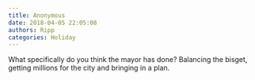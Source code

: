 ```yaml
---
title: Anonymous
date: 2018-04-05 22:05:08
authors: Ripp
categories: Holiday
---
```


 What specifically do you think the mayor has done?  Balancing the bisget, getting millions for the city and bringing in a plan.